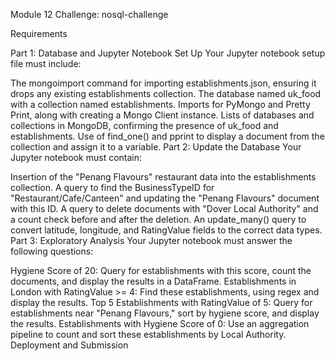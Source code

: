 Module 12 Challenge: nosql-challenge

Requirements

Part 1: Database and Jupyter Notebook Set Up
Your Jupyter notebook setup file must include:

The mongoimport command for importing establishments.json, ensuring it drops any existing establishments collection.
The database named uk_food with a collection named establishments.
Imports for PyMongo and Pretty Print, along with creating a Mongo Client instance.
Lists of databases and collections in MongoDB, confirming the presence of uk_food and establishments.
Use of find_one() and pprint to display a document from the collection and assign it to a variable.
Part 2: Update the Database
Your Jupyter notebook must contain:

Insertion of the "Penang Flavours" restaurant data into the establishments collection.
A query to find the BusinessTypeID for "Restaurant/Cafe/Canteen" and updating the "Penang Flavours" document with this ID.
A query to delete documents with "Dover Local Authority" and a count check before and after the deletion.
An update_many() query to convert latitude, longitude, and RatingValue fields to the correct data types.
Part 3: Exploratory Analysis
Your Jupyter notebook must answer the following questions:

Hygiene Score of 20: Query for establishments with this score, count the documents, and display the results in a DataFrame.
Establishments in London with RatingValue >= 4: Find these establishments, using regex and display the results.
Top 5 Establishments with RatingValue of 5: Query for establishments near "Penang Flavours," sort by hygiene score, and display the results.
Establishments with Hygiene Score of 0: Use an aggregation pipeline to count and sort these establishments by Local Authority.
Deployment and Submission



